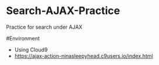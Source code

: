 # Search-AJAX-Practice
Practice for search under AJAX

#Environment
- Using Cloud9
- https://ajax-action-ninasleepyhead.c9users.io/index.html
